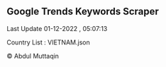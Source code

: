 

## Google Trends Keywords Scraper 
 
Last Update 01-12-2022 , 05:07:13

Country List :
VIETNAM.json



© Abdul Muttaqin 
